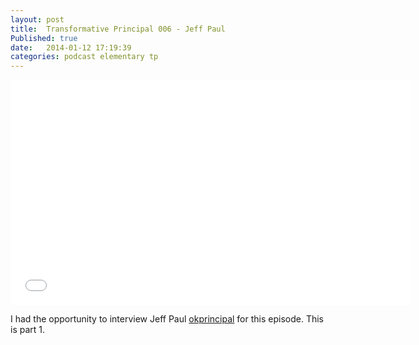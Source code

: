 ```yaml
---
layout: post
title:  Transformative Principal 006 - Jeff Paul
Published: true
date:   2014-01-12 17:19:39
categories: podcast elementary tp
---
```

<iframe style="border: none" src="//html5-player.libsyn.com/embed/episode/id/2627388/height/360/width/640/theme/standard/direction/no/autoplay/no/autonext/no/thumbnail/yes/preload/no/no_addthis/no/" height="360" width="640" scrolling="no"  allowfullscreen webkitallowfullscreen mozallowfullscreen oallowfullscreen msallowfullscreen></iframe>

I had the opportunity to interview Jeff Paul [okprincipal](http://twitter.com/okprincipal) for this episode. This is part 1. 
